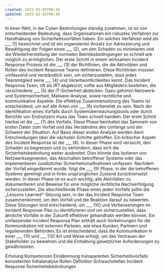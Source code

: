 ```yaml
---
created: 2025-02-05T08:46
updated: 2025-02-05T08:48
---
```

In einer Welt, in der Cyber-Bedrohungen ständig zunehmen, ist es von entscheidender Bedeutung, dass Organisationen ein robustes Verfahren zur Handhabung von Sicherheitsvorfällen haben. Ein solches Verfahren wird als ___ (1) bezeichnet und ist ein organisierter Ansatz zur Adressierung und Bewältigung der Folgen eines ___ (2), um den Schaden zu minimieren und die Wiederherstellung der normalen Betriebsbedingungen so schnell wie möglich zu ermöglichen.
Der erste Schritt in einem wirksamen Incident Response Prozess ist die ___ (3) der Richtlinien, die die Aktivitäten und Rollen des Incident Response Teams definieren. Diese Richtlinien müssen umfassend und verständlich sein, um sicherzustellen, dass jedes Teammitglied seine ___ (4) und Verantwortlichkeiten kennt.
Das Incident Response Team, oft als IRT abgekürzt, sollte aus Mitgliedern bestehen, die verschiedene ___ (5) der IT-Sicherheit abdecken. Dazu gehören Netzwerk- und Systemsicherheit, Malware-Analyse, sowie rechtliche und kommunikative Aspekte. Die effektive Zusammensetzung des Teams ist entscheidend, um auf alle Arten von ___ (6) vorbereitet zu sein.
Nach der Identifikation eines Vorfalls durch Systemüberwachungstools oder durch Berichte von Endnutzern muss das Team schnell handeln. Der erste Schritt hierbei ist die ___ (7) des Vorfalls. Diese Phase beinhaltet das Sammeln von ersten Daten zum Vorfall und das Verständnis des Umfangs und der Schwere der Situation. Auf Basis dieser ersten Analyse werden dann Entscheidungen über die nächsten Schritte getroffen.
Ein kritischer Aspekt des Incident Response ist die ___ (8). In dieser Phase wird versucht, den Schaden zu begrenzen und zu verhindern, dass sich die Sicherheitsbedrohung weiter ausbreitet. Dies könnte das Isolieren von Netzwerksegmenten, das Abschalten betroffener Systeme oder das Implementieren zusätzlicher Sicherheitsmaßnahmen umfassen.
Nachdem der Vorfall eingedämmt wurde, folgt die ___ (9) Phase, in der die betroffenen Systeme gereinigt und in ihren ursprünglichen Zustand zurückversetzt werden. In dieser Phase ist es auch wichtig, alle Aktivitäten zu dokumentieren und Beweise für eine mögliche rechtliche Nachverfolgung sicherzustellen.
Die abschließende Phase eines jeden Vorfalls sollte die „Lessons Learned“-Sitzung sein, in der das Incident Response Team zusammenkommt, um den Vorfall und die Reaktion darauf zu bewerten. Diese Sitzungen sind entscheidend, um ___ (10) und Verbesserungen im Incident Response Plan zu identifizieren und um sicherzustellen, dass ähnliche Vorfälle in der Zukunft effektiver gehandhabt werden können.
Ein umfassender Incident Response Plan enthält auch Vorkehrungen für die Kommunikation mit externen Parteien, wie etwa Kunden, Partnern und regulierenden Behörden. Es ist entscheidend, dass die Kommunikation in einer ___ (11) und ___ (12) Art und Weise erfolgt, um das Vertrauen der Stakeholder zu bewahren und die Einhaltung gesetzlicher Anforderungen zu gewährleisten.

Erholung
Kompetenzen
Eindämmung
transparenten
Sicherheitsvorfalls
konsistenten
Initialanalyse
Rollen
Definition
Schwachstellen
Incident Response
Sicherheitsbedrohungen

